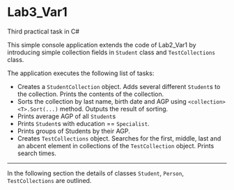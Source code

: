 # Lab3_Var1
Third practical task in C#

This simple console application extends the code of Lab2_Var1 by introducing simple collection fields in `Student` class
and `TestCollections` class.

The application executes the following list of tasks:

* Creates a `StudentCollection` object. Adds several different `Student`s to the collection. Prints the contents of the collection.
* Sorts the collection by last name, birth date and AGP using `<collection><T>.Sort(...)` method. Outputs the result of sorting.
* Prints average AGP of all `Student`s
* Prints `Student`s with education == `Specialist`.
* Prints groups of Students by their AGP.
* Creates `TestCollections` object. Searches for the first, middle, last and an abcent element
in collections of the `TestCollection` object. Prints search times.

------------------------------------------------------------------------------------------------------------------

In the following section the details of classes `Student`, `Person`, `TestCollections` are outlined.
